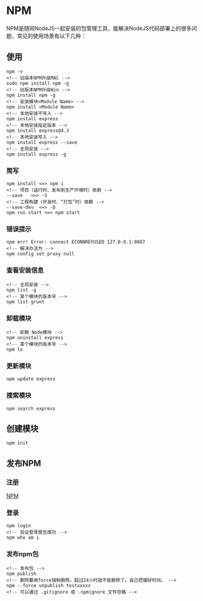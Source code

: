 # NPM
NPM是随同NodeJS一起安装的包管理工具，能解决NodeJS代码部署上的很多问题，常见的使用场景有以下几种：

## 使用
```node
npm -v
<!-- 旧版本NPM升级MAC -->
sudo npm install npm -g
<!-- 旧版本NPM升级Win -->
npm install npm -g
<!-- 安装模块<Module Name> -->
npm install <Module Name>
<!-- 本地安装不写入 -->
npm install express
<!-- 本地安装指定版本 -->
npm install express@4.3
<!-- 本地安装写入 -->
npm install express --save
<!-- 全局安装 -->
npm install express -g
```
### 简写
```node
npm install <=> npm i
<!-- 项目（运行时、发布到生产环境时）依赖 -->
--save   <=> -S
<!-- 工程构建（开发时、“打包”时）依赖 -->
--save-dev  <=> -D
npm run start <=> npm start
```

### 错误提示
```node
npm err! Error: connect ECONNREFUSED 127.0.0.1:8087 
<!-- 解决办法为 -->
npm config set proxy null
```
### 查看安装信息
```node
<!-- 全局安装 -->
npm list -g
<!-- 某个模块的版本号 -->
npm list grunt
```
### 卸载模块
```node
<!-- 卸载 Node模块 -->
npm uninstall express
<!-- 某个模块的版本号 -->
npm ls
```
### 更新模块
```node
npm update express
```
### 搜索模块
```node
npm search express
```

## 创建模块
```node
npm init
```

## 发布NPM
### 注册
[NPM](https://www.npmjs.com)
### 登录
```node
npm login
<!-- 验证登录是否成功 -->
npm who am i
```
### 发布npm包
```node
<!-- 发布包 -->
npm publish
<!-- 删除要用force强制删除。超过24小时就不能删除了。自己把握好时间。 -->
npm --force unpublish testxxxxx
<!-- 可以通过 .gitignore 或 .npmignore 文件忽略 -->
```

